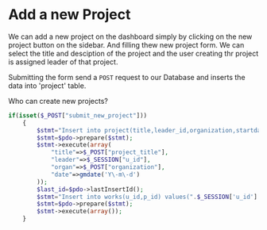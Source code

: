 # Add a new Project

We can add a new project on the dashboard simply by clicking on the new project button on the sidebar. 
And filling thew new project form. We can select the title and desciption of the project and the user creating thr project is assigned leader of that project.

Submitting the form send a ```POST``` request to our Database and inserts the data into 'project' table.

Who can create new projects?

```php
if(isset($_POST["submit_new_project"]))
    {
        $stmt="Insert into project(title,leader_id,organization,startdate) values(:title,:leader,:organ,:date)";
        $stmt=$pdo->prepare($stmt);
        $stmt->execute(array(
            "title"=>$_POST["project_title"],
            "leader"=>$_SESSION["u_id"],
            "organ"=>$_POST["organization"],
            "date"=>gmdate('Y\-m\-d')
        ));
        $last_id=$pdo->lastInsertId();
        $stmt="Insert into works(u_id,p_id) values(".$_SESSION['u_id'].",".$last_id.")";
        $stmt=$pdo->prepare($stmt);
        $stmt->execute(array());
    }
```